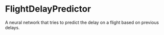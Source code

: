 # FlightDelayPredictor
A neural network that tries to predict the delay on a flight based on previous delays.
